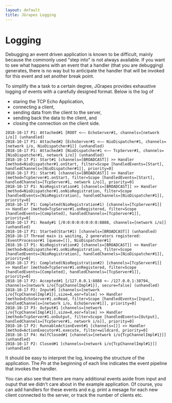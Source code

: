 ```yaml
---
layout: default
title: JGrapes Logging
---
```


Logging
=======

Debugging an event driven application is known to be difficult, mainly 
because the commonly used "step into" is not always available. If you
want to see what happens with an event that a handler (that you
are debugging) generates, there is no way but to anticipate the handler
that will be invoked for this event and set another break point.

To simplify the a task to a certain degree, JGrapes provides exhaustive
logging of events with a carefully designed format. Below is the
log of

 * staring the TCP Echo Application,
 * connecting a client,
 * sending data from the client to the server,
 * sending back the data to the client, and
 * closing the connection on the client side.
 

```
2018-10-17 P1: Attached#1 [ROOT <―― EchoServer#1, channels=[network i/o]] (unhandled)
2018-10-17 P1: Attached#2 [EchoServer#1 <―― NioDispatcher#1, channels=[network i/o, NioDispatcher#1]] (unhandled)
2018-10-17 P1: Attached#3 [NioDispatcher#1 <―― TcpServer#1, channels=[NioDispatcher#1, network i/o]] (unhandled)
2018-10-17 P1: Start#1 [channels=[BROADCAST]] >> Handler [method=NioDispatcher#1.onStart, filter=Scope [handledEvents=[Start], handledChannels=[NioDispatcher#1]], priority=0]
2018-10-17 P1: Start#1 [channels=[BROADCAST]] >> Handler [method=TcpServer#1.onStart, filter=Scope [handledEvents=[Start], handledChannels=[TcpServer#1, network i/o]], priority=0]
2018-10-17 P1: NioRegistration#1 [channels=[BROADCAST]] >> Handler [method=NioDispatcher#1.onNioRegistration, filter=Scope [handledEvents=[NioRegistration], handledChannels=[NioDispatcher#1]], priority=0]
2018-10-17 P1: Completed(NioRegistration#1) [channels=[TcpServer#1]] >> Handler [method=TcpServer#1.onRegistered, filter=Scope [handledEvents=[Completed], handledChannels=[TcpServer#1]], priority=0]
2018-10-17 P1: Ready#1 [/0:0:0:0:0:0:0:0:8888, channels=[network i/o]] (unhandled)
2018-10-17 P1: Started(Start#1) [channels=[BROADCAST]] (unhandled)
2018-10-17 Thread main is waiting, 2 generators registered: [EventProcessor#1 [queue=[]], NioDispatcher#1]
2018-10-17 P1: NioRegistration#2 [channels=[BROADCAST]] >> Handler [method=NioDispatcher#1.onNioRegistration, filter=Scope [handledEvents=[NioRegistration], handledChannels=[NioDispatcher#1]], priority=0]
2018-10-17 P1: Completed(NioRegistration#2) [channels=[TcpServer#1]] >> Handler [method=TcpServer#1.onRegistered, filter=Scope [handledEvents=[Completed], handledChannels=[TcpServer#1]], priority=0]
2018-10-17 P2: Accepted#1 [/127.0.0.1:8888 <― /127.0.0.1:38794, channels=[network i/o{TcpChannelImpl#1}], secure=false] (unhandled)
2018-10-17 P2: Input#1 [channels=[network i/o{TcpChannelImpl#1}],size=8,eor=false] >> Handler [method=EchoServer#1.onRead, filter=Scope [handledEvents=[Input], handledChannels=[network i/o, EchoServer#1]], priority=0]
2018-10-17 P3: Output#1 [channels=[network i/o{TcpChannelImpl#1}],size=8,eor=false] >> Handler [method=TcpServer#1.onOutput, filter=Scope [handledEvents=[Output], handledChannels=[TcpServer#1, network i/o]], priority=0]
2018-10-17 P2: RunnableActionEvent#1 [channels=[]] >> Handler [method=ActionExecutor#1.execute, filter=wildcard, priority=0]
2018-10-17 P4: HalfClosed#1 [channels=[network i/o{TcpChannelImpl#1}]] (unhandled)
2018-10-17 P2: Closed#1 [channels=[network i/o{TcpChannelImpl#1}]] (unhandled)
```

It should be easy to interpret the log, knowing the structure of the 
application. The *Pn* at the beginning of each line indicates the
event pipeline that invokes the handler.

You can also see that there are many additional events aside from input
and ouput that we didn't care about in the example application. Of course,
you can add handlers for these events and e.g. print a mesage for each
new client connected to the server, or track the number of clients etc.
